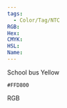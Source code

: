 ```yaml
---
tags:
  - Color/Tag/NTC
RGB:
Hex:
CMYK:
HSL:
Name:
---
```

School bus Yellow
```palette
#FFD800
```
RGB

